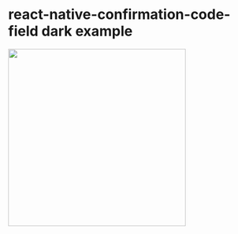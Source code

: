 # react-native-confirmation-code-field dark example

<a href="https://github.com/retyui/react-native-confirmation-code-field/tree/master/examples/src/realDemo/DarkExample">
  <img width="360" src="https://raw.githubusercontent.com/retyui/react-native-confirmation-code-field/master/docs/img/dark.gif"/>
</a>
